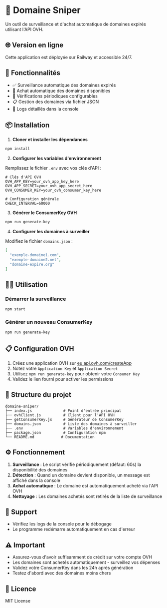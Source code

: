 # 🎯 Domaine Sniper

Un outil de surveillance et d'achat automatique de domaines expirés utilisant l'API OVH.

## 🌐 Version en ligne

Cette application est déployée sur Railway et accessible 24/7.

## 🚀 Fonctionnalités

- ✅ Surveillance automatique des domaines expirés
- 🛒 Achat automatique des domaines disponibles
- 🔄 Vérifications périodiques configurables
- 📋 Gestion des domaines via fichier JSON
- 📝 Logs détaillés dans la console

## 📦 Installation

1. **Cloner et installer les dépendances**
```bash
npm install
```

2. **Configurer les variables d'environnement**

Remplissez le fichier `.env` avec vos clés d'API :

```env
# Clés d'API OVH
OVH_APP_KEY=your_ovh_app_key_here
OVH_APP_SECRET=your_ovh_app_secret_here
OVH_CONSUMER_KEY=your_ovh_consumer_key_here

# Configuration générale
CHECK_INTERVAL=60000
```

3. **Générer le ConsumerKey OVH**
```bash
npm run generate-key
```

4. **Configurer les domaines à surveiller**

Modifiez le fichier `domains.json` :
```json
[
  "exemple-domaine1.com",
  "exemple-domaine2.net",
  "domaine-expire.org"
]
```

## 🏃‍♂️ Utilisation

### Démarrer la surveillance
```bash
npm start
```

### Générer un nouveau ConsumerKey
```bash
npm run generate-key
```

## 📋 Configuration OVH

1. Créez une application OVH sur [eu.api.ovh.com/createApp](https://eu.api.ovh.com/createApp)
2. Notez votre `Application Key` et `Application Secret`
3. Utilisez `npm run generate-key` pour obtenir votre `Consumer Key`
4. Validez le lien fourni pour activer les permissions

## 🔧 Structure du projet

```
domaine-sniper/
├── index.js              # Point d'entrée principal
├── ovhClient.js          # Client pour l'API OVH
├── getConsumerKey.js     # Générateur de ConsumerKey
├── domains.json          # Liste des domaines à surveiller
├── .env                  # Variables d'environnement
├── package.json          # Configuration npm
└── README.md            # Documentation
```

## ⚙️ Fonctionnement

1. **Surveillance** : Le script vérifie périodiquement (défaut: 60s) la disponibilité des domaines
2. **Détection** : Quand un domaine devient disponible, un message est affiché dans la console
3. **Achat automatique** : Le domaine est automatiquement acheté via l'API OVH
4. **Nettoyage** : Les domaines achetés sont retirés de la liste de surveillance

## 🛟 Support

- Vérifiez les logs de la console pour le débogage
- Le programme redémarre automatiquement en cas d'erreur

## ⚠️ Important

- Assurez-vous d'avoir suffisamment de crédit sur votre compte OVH
- Les domaines sont achetés automatiquement - surveillez vos dépenses
- Validez votre ConsumerKey dans les 24h après génération
- Testez d'abord avec des domaines moins chers

## 📄 Licence

MIT License


